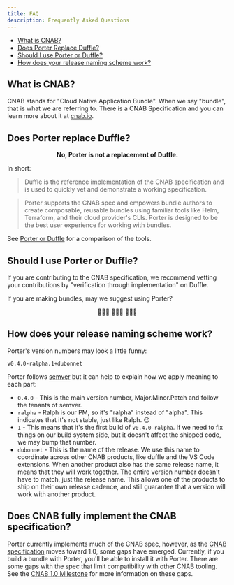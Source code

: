 ```yaml
---
title: FAQ
description: Frequently Asked Questions
---
```


* [What is CNAB?](#what-is-cnab)
* [Does Porter Replace Duffle?](#does-porter-replace-duffle)
* [Should I use Porter or Duffle?](#should-i-use-porter-or-duffle)
* [How does your release naming scheme work?](#how-does-your-release-naming-scheme-work)

## What is CNAB?

CNAB stands for "Cloud Native Application Bundle". When we say "bundle", that is what
we are referring to. There is a CNAB Specification and you can learn more about
it at [cnab.io](https://cnab.io).

## Does Porter replace Duffle?

  <p align="center"><strong>No, Porter is not a replacement of Duffle.</strong></p>

In short:

> Duffle is the reference implementation of the CNAB specification and is used 
> to quickly vet and demonstrate a working specification.

> Porter supports the CNAB spec and empowers bundle authors to create composable, 
> reusable bundles using familiar tools like Helm, Terraform, and their cloud provider's 
> CLIs. Porter is designed to be the best user experience for working with bundles.

See [Porter or Duffle](/porter-or-duffle) for a comparison of the tools.

## Should I use Porter or Duffle?

If you are contributing to the CNAB specification, we recommend vetting your contributions by
"verification through implementation" on Duffle.

If you are making bundles, may we suggest using Porter?

<p align="center">👩🏽‍✈️ ️️👩🏽‍✈️ 👩🏽‍✈️</p> 

## How does your release naming scheme work?

Porter's version numbers may look a little funny:

```
v0.4.0-ralpha.1+dubonnet
```

Porter follows [semver](semver.org) but it can help to explain how we apply meaning to
each part:

* `0.4.0` - This is the main version number, Major.Minor.Patch and follow the tenants of semver.
* `ralpha` - Ralph is our PM, so it's "ralpha" instead of "alpha". This indicates that it's not stable, just like Ralph. 😉
* `1` - This means that it's the first build of `v0.4.0-ralpha`. If we need to fix things
on our build system side, but it doesn't affect the shipped code, we may bump that number.
* `dubonnet` - This is the name of the release. We use this name to coordinate across other
CNAB products, like duffle and the VS Code extensions. When another product also has the
same release name, it means that they will work together. The entire version number doesn't
have to match, just the release name. This allows one of the products to ship on their own
release cadence, and still guarantee that a version will work with another product.


## Does CNAB fully implement the CNAB specification?

Porter currently implements much of the CNAB spec, however, as the [CNAB specification](https://github.com/deislabs/cnab-spec) moves toward 1.0, some gaps have emerged. Currently, if you build a bundle with Porter, you'll be able to install it with Porter. There are some gaps with the spec that limit compatibility with other CNAB tooling. See the [CNAB 1.0 Milestone](https://github.com/deislabs/porter/milestone/12) for more information on these gaps.

